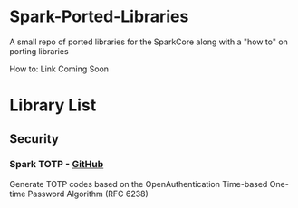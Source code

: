 Spark-Ported-Libraries
======================

A small repo of ported libraries for the SparkCore along with a "how to" on porting libraries

How to: Link Coming Soon

# Library List #
## Security ##
### Spark TOTP - [GitHub](https://github.com/harrisonhjones/SparkTOTP)
Generate TOTP codes based on the OpenAuthentication Time-based One-time Password Algorithm (RFC 6238)
